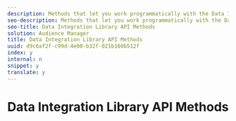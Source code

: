 ```yaml
---
description: Methods that let you work programmatically with the Data Integration Library (DIL).
seo-description: Methods that let you work programmatically with the Data Integration Library (DIL).
seo-title: Data Integration Library API Methods
solution: Audience Manager
title: Data Integration Library API Methods
uuid: d9c6af2f-c99d-4e00-b32f-021b160b512f
index: y
internal: n
snippet: y
translate: y
---
```


# Data Integration Library API Methods

